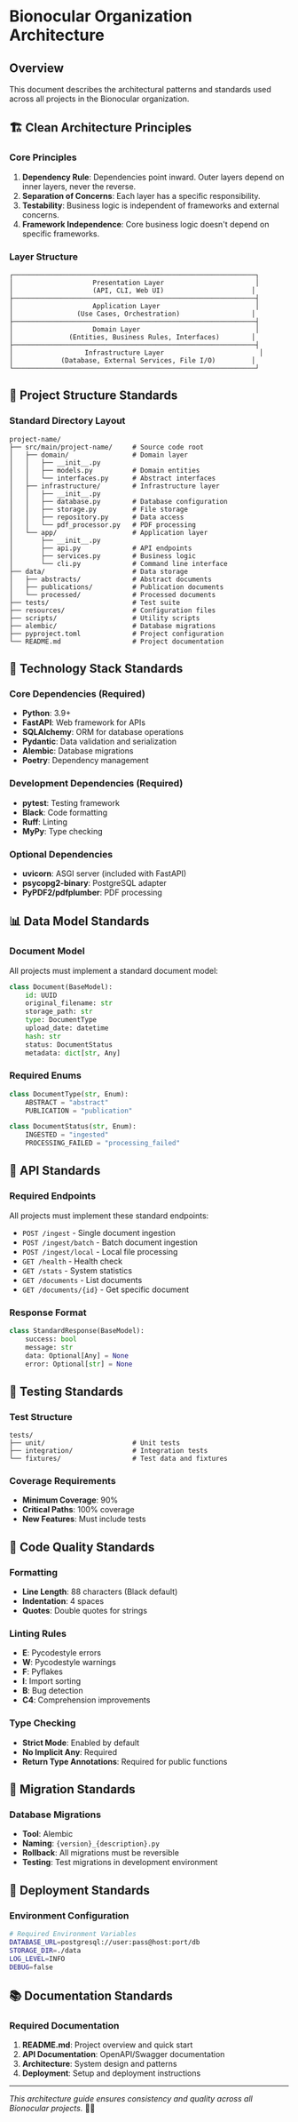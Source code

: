 # Bionocular Organization Architecture

## Overview
This document describes the architectural patterns and standards used across all projects in the Bionocular organization.

## 🏗️ Clean Architecture Principles

### Core Principles
1. **Dependency Rule**: Dependencies point inward. Outer layers depend on inner layers, never the reverse.
2. **Separation of Concerns**: Each layer has a specific responsibility.
3. **Testability**: Business logic is independent of frameworks and external concerns.
4. **Framework Independence**: Core business logic doesn't depend on specific frameworks.

### Layer Structure
```
┌─────────────────────────────────────────────────────────────┐
│                    Presentation Layer                       │
│                    (API, CLI, Web UI)                      │
├─────────────────────────────────────────────────────────────┤
│                    Application Layer                        │
│                (Use Cases, Orchestration)                  │
├─────────────────────────────────────────────────────────────┤
│                    Domain Layer                             │
│              (Entities, Business Rules, Interfaces)        │
├─────────────────────────────────────────────────────────────┤
│                  Infrastructure Layer                        │
│            (Database, External Services, File I/O)         │
└─────────────────────────────────────────────────────────────┘
```

## 📁 Project Structure Standards

### Standard Directory Layout
```
project-name/
├── src/main/project-name/     # Source code root
│   ├── domain/                # Domain layer
│   │   ├── __init__.py
│   │   ├── models.py          # Domain entities
│   │   └── interfaces.py      # Abstract interfaces
│   ├── infrastructure/        # Infrastructure layer
│   │   ├── __init__.py
│   │   ├── database.py        # Database configuration
│   │   ├── storage.py         # File storage
│   │   ├── repository.py      # Data access
│   │   └── pdf_processor.py   # PDF processing
│   └── app/                   # Application layer
│       ├── __init__.py
│       ├── api.py             # API endpoints
│       ├── services.py        # Business logic
│       └── cli.py             # Command line interface
├── data/                      # Data storage
│   ├── abstracts/             # Abstract documents
│   ├── publications/          # Publication documents
│   └── processed/             # Processed documents
├── tests/                     # Test suite
├── resources/                 # Configuration files
├── scripts/                   # Utility scripts
├── alembic/                   # Database migrations
├── pyproject.toml             # Project configuration
└── README.md                  # Project documentation
```

## 🔧 Technology Stack Standards

### Core Dependencies (Required)
- **Python**: 3.9+
- **FastAPI**: Web framework for APIs
- **SQLAlchemy**: ORM for database operations
- **Pydantic**: Data validation and serialization
- **Alembic**: Database migrations
- **Poetry**: Dependency management

### Development Dependencies (Required)
- **pytest**: Testing framework
- **Black**: Code formatting
- **Ruff**: Linting
- **MyPy**: Type checking

### Optional Dependencies
- **uvicorn**: ASGI server (included with FastAPI)
- **psycopg2-binary**: PostgreSQL adapter
- **PyPDF2/pdfplumber**: PDF processing

## 📊 Data Model Standards

### Document Model
All projects must implement a standard document model:

```python
class Document(BaseModel):
    id: UUID
    original_filename: str
    storage_path: str
    type: DocumentType
    upload_date: datetime
    hash: str
    status: DocumentStatus
    metadata: dict[str, Any]
```

### Required Enums
```python
class DocumentType(str, Enum):
    ABSTRACT = "abstract"
    PUBLICATION = "publication"

class DocumentStatus(str, Enum):
    INGESTED = "ingested"
    PROCESSING_FAILED = "processing_failed"
```

## 🚀 API Standards

### Required Endpoints
All projects must implement these standard endpoints:

- `POST /ingest` - Single document ingestion
- `POST /ingest/batch` - Batch document ingestion
- `POST /ingest/local` - Local file processing
- `GET /health` - Health check
- `GET /stats` - System statistics
- `GET /documents` - List documents
- `GET /documents/{id}` - Get specific document

### Response Format
```python
class StandardResponse(BaseModel):
    success: bool
    message: str
    data: Optional[Any] = None
    error: Optional[str] = None
```

## 🧪 Testing Standards

### Test Structure
```
tests/
├── unit/                      # Unit tests
├── integration/               # Integration tests
└── fixtures/                  # Test data and fixtures
```

### Coverage Requirements
- **Minimum Coverage**: 90%
- **Critical Paths**: 100% coverage
- **New Features**: Must include tests

## 📝 Code Quality Standards

### Formatting
- **Line Length**: 88 characters (Black default)
- **Indentation**: 4 spaces
- **Quotes**: Double quotes for strings

### Linting Rules
- **E**: Pycodestyle errors
- **W**: Pycodestyle warnings
- **F**: Pyflakes
- **I**: Import sorting
- **B**: Bug detection
- **C4**: Comprehension improvements

### Type Checking
- **Strict Mode**: Enabled by default
- **No Implicit Any**: Required
- **Return Type Annotations**: Required for public functions

## 🔄 Migration Standards

### Database Migrations
- **Tool**: Alembic
- **Naming**: `{version}_{description}.py`
- **Rollback**: All migrations must be reversible
- **Testing**: Test migrations in development environment

## 🚀 Deployment Standards

### Environment Configuration
```bash
# Required Environment Variables
DATABASE_URL=postgresql://user:pass@host:port/db
STORAGE_DIR=./data
LOG_LEVEL=INFO
DEBUG=false
```

## 📚 Documentation Standards

### Required Documentation
1. **README.md**: Project overview and quick start
2. **API Documentation**: OpenAPI/Swagger documentation
3. **Architecture**: System design and patterns
4. **Deployment**: Setup and deployment instructions

---

*This architecture guide ensures consistency and quality across all Bionocular projects.* 🏥🔬
